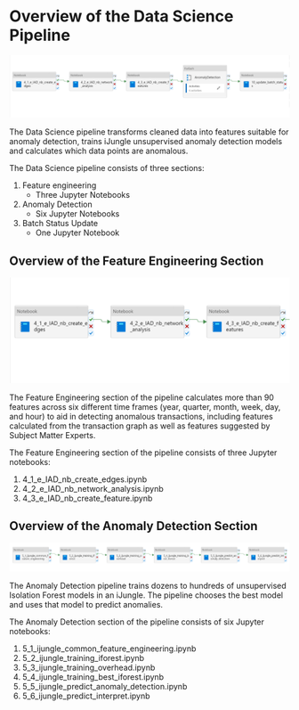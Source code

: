 # Overview of the Data Science Pipeline

![image](../images/eIAD_data_science_pipeline.png)

The Data Science pipeline transforms cleaned data into features suitable for anomaly detection, trains iJungle unsupervised anomaly detection models and calculates which data points are anomalous.

The Data Science pipeline consists of three sections:

1. Feature engineering
    - Three Jupyter Notebooks
2. Anomaly Detection
    - Six Jupyter Notebooks
3. Batch Status Update
    - One Jupyter Notebook

## Overview of the Feature Engineering Section

![image](../images%2FeIAD_feature_engineering_pipeline.png)

The Feature Engineering section of the pipeline calculates more than 90 features across six different time frames (year, quarter, month, week, day, and hour) to aid in detecting anomalous transactions, including features calculated from the transaction graph as well as features suggested by Subject Matter Experts.

The Feature Engineering section of the pipeline consists of three Jupyter notebooks:

1. 4_1_e_IAD_nb_create_edges.ipynb
2. 4_2_e_IAD_nb_network_analysis.ipynb
3. 4_3_e_IAD_nb_create_feature.ipynb

## Overview of the Anomaly Detection Section

![image](../images%2FeIAD_anomaly_detection_pipeline.png)

The Anomaly Detection pipeline trains dozens to hundreds of unsupervised Isolation Forest models in an iJungle. The pipeline chooses the best model and uses that model to predict anomalies.

The Anomaly Detection section of the pipeline consists of six Jupyter notebooks:

1. 5_1_ijungle_common_feature_engineering.ipynb
2. 5_2_ijungle_training_iforest.ipynb
3. 5_3_ijungle_training_overhead.ipynb
4. 5_4_ijungle_training_best_iforest.ipynb
5. 5_5_ijungle_predict_anomaly_detection.ipynb
6. 5_6_ijungle_predict_interpret.ipynb
